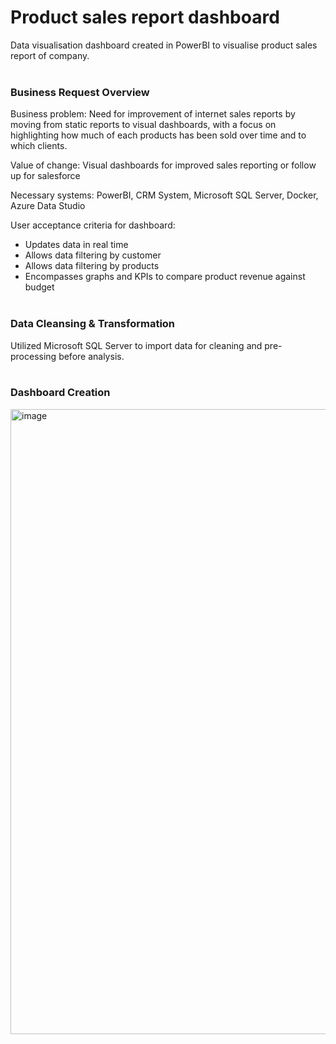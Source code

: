 # Product sales report dashboard
Data visualisation dashboard created in PowerBI to visualise product sales report of company. </br ></br >
 
### Business Request Overview
Business problem: Need for improvement of internet sales reports by moving from static reports to visual dashboards, with a focus on highlighting how much of each products has been sold over time and to which clients.

Value of change: Visual dashboards for improved sales reporting or follow up for salesforce

Necessary systems: PowerBI, CRM System, Microsoft SQL Server, Docker, Azure Data Studio

User acceptance criteria for dashboard:
- Updates data in real time
- Allows data filtering by customer
- Allows data filtering by products
- Encompasses graphs and KPIs to compare product revenue against budget</br ></br >

### Data Cleansing & Transformation
Utilized Microsoft SQL Server to import data for cleaning and pre-processing before analysis.</br ></br >

### Dashboard Creation 
<img width="1000" alt="image" src="https://github.com/subhashree0209/sales-report-dashboard/assets/169425675/2b2d091c-1210-4239-a8d6-f457da325ae3">

